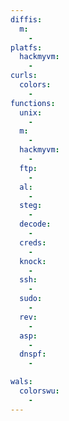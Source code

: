 ```yaml
---
diffis:
  m:
    -
platfs:
  hackmyvm:
    -
curls:
  colors:
    -
functions:
  unix:
    -
  m:
    -
  hackmyvm:
    -
  ftp:
    -
  al:
    -
  steg:
    -
  decode:
    -
  creds:
    -
  knock:
    -
  ssh:
    -
  sudo:
    -
  rev:
    -
  asp:
    -
  dnspf:
    -

wals:
  colorswu:
    -
---
```

